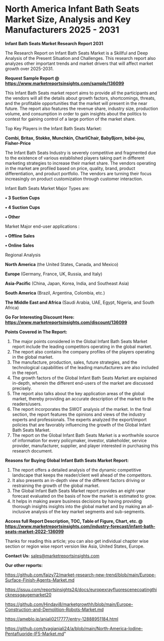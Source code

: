  # North America Infant Bath Seats Market Size, Analysis and Key Manufacturers 2025 - 2031

<strong>Infant Bath Seats Market Research Report 2031</strong>

The Research Report on Infant Bath Seats Market is a Skillful and Deep Analysis of the Present Situation and Challenges. This research report also analyzes other important trends and market drivers that will affect market growth over 2025-2031.

<strong>Request Sample Report @ <a href=https://www.marketreportsinsights.com/sample/136099>https://www.marketreportsinsights.com/sample/136099</a></strong>

This Infant Bath Seats market report aims to provide all the participants and the vendors will all the details about growth factors, shortcomings, threats, and the profitable opportunities that the market will present in the near future. The report also features the revenue share, industry size, production volume, and consumption in order to gain insights about the politics to contest for gaining control of a large portion of the market share.

Top Key Players in the Infant Bath Seats Market:

<strong>Combi, Britax, Stokke, Munchkin, CharliChair, BabyBjorn, bébé-jou, Fisher-Price</strong>

The Infant Bath Seats Industry is severely competitive and fragmented due to the existence of various established players taking part in different marketing strategies to increase their market share. The vendors operating in the market are profiled based on price, quality, brand, product differentiation, and product portfolio. The vendors are turning their focus increasingly on product customization through customer interaction.

Infant Bath Seats Market Major Types are:

<strong>• 3 Suction Cups

• 4 Suction Cups

• Other</strong>

Market Major end-user applications :

<strong>• Offline Sales

• Online Sales</strong>

Regional Analysis

</u><strong><b>North America</b></strong> (the United States, Canada, and Mexico)

<strong><b>Europe </b></strong>(Germany, France, UK, Russia, and Italy)

<strong><b>Asia-Pacific</b></strong> (China, Japan, Korea, India, and Southeast Asia)

<strong><b>South America</b></strong> (Brazil, Argentina, Colombia, etc.)

<strong><b>The Middle East and Africa</b></strong> (Saudi Arabia, UAE, Egypt, Nigeria, and South Africa)

<strong>Go For Interesting Discount Here: <a href=https://www.marketreportsinsights.com/discount/136099>https://www.marketreportsinsights.com/discount/136099</a></strong>

<strong>Points Covered in The Report:</strong>
<ol>
  <li>The major points considered in the Global Infant Bath Seats Market report include the leading competitors operating in the global market.</li>
  <li>The report also contains the company profiles of the players operating in the global market.</li>
  <li>The manufacture, production, sales, future strategies, and the technological capabilities of the leading manufacturers are also included in the report.</li>
  <li>The growth factors of the Global Infant Bath Seats Market are explained in-depth, wherein the different end-users of the market are discussed precisely.</li>
  <li>The report also talks about the key application areas of the global market, thereby providing an accurate description of the market to the readers/users.</li>
  <li>The report incorporates the SWOT analysis of the market. In the final section, the report features the opinions and views of the industry experts and professionals. The experts analyzed the export/import policies that are favorably influencing the growth of the Global Infant Bath Seats Market.</li>
  <li>The report on the Global Infant Bath Seats Market is a worthwhile source of information for every policymaker, investor, stakeholder, service provider, manufacturer, supplier, and player interested in purchasing this research document.</li>
</ol>
<strong>Reasons for Buying Global Infant Bath Seats Market Report:</strong>

<ol>
  <li>The report offers a detailed analysis of the dynamic competitive landscape that keeps the reader/client well ahead of the competitors.</li>
  <li>It also presents an in-depth view of the different factors driving or restraining the growth of the global market.</li>
  <li>The Global Infant Bath Seats Market report provides an eight-year forecast evaluated on the basis of how the market is estimated to grow.</li>
  <li>It helps in making aware business decisions by having providing thorough insights insights into the global market and by making an all-inclusive analysis of the key market segments and sub-segments.</li>
</ol>
<strong>Access full Report Description, TOC, Table of Figure, Chart, etc. @ <a href=https://www.marketreportsinsights.com/industry-forecast/infant-bath-seats-market-2022-136099>https://www.marketreportsinsights.com/industry-forecast/infant-bath-seats-market-2022-136099</a></strong>


Thanks for reading this article; you can also get individual chapter wise section or region wise report version like Asia, United States, Europe.

<strong>Contact Us:</strong>
sales@marketreportsinsights.com

<strong>Our other reports:</strong>

<a href=https://github.com/faizy72/market-research-new-trend/blob/main/Europe-Surface-Finish-Agents-Market.md>https://github.com/faizy72/market-research-new-trend/blob/main/Europe-Surface-Finish-Agents-Market.md</a>

<a href=https://issuu.com/reportsinsights24/docs/europexrayfluorescenecoatingthicknessgaugemarket20>https://issuu.com/reportsinsights24/docs/europexrayfluorescenecoatingthicknessgaugemarket20</a>

<a href=https://github.com/Hindavi8/marketgrowthh/blob/main/Europe-Construction-and-Demolition-Robots-Market.md>https://github.com/Hindavi8/marketgrowthh/blob/main/Europe-Construction-and-Demolition-Robots-Market.md</a>

<a href=https://ameblo.jp/anjali0217777/entry-12888951184.html>https://ameblo.jp/anjali0217777/entry-12888951184.html</a>

<a href=https://github.com/tyagianjali24/a/blob/main/North-America-Iodine-Pentafluoride-IF5-Market.md>https://github.com/tyagianjali24/a/blob/main/North-America-Iodine-Pentafluoride-IF5-Market.md</a>"
